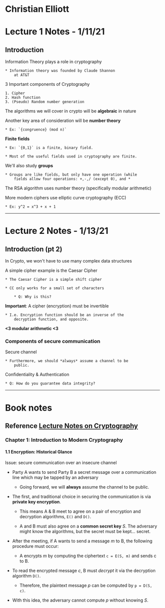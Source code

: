# Christian Elliott

<!-- TODO: Add ToC -->

# Lecture 1 Notes - 1/11/21

## Introduction

Information Theory plays a role in cryptography

	* Information theory was founded by Claude Shannon 
		at AT&T
		
3 Important components of Cryptography

	1. Cipher
	2. Hash function
	3. (Pseudo) Random number generation
	
The algorithms we will cover in crypto will be __algebraic__ in nature

Another key area of consideration will be __number theory__ 

	* Ex: `{congruence} (mod n)`
	
__Finite fields__ 
	
	* Ex: `{0,1}` is a finite, binary field. 
	
	* Most of the useful fields used in cryptography are finite.
	
We'll also study __groups__

	* Groups are like fields, but only have one operation (while 
		fields allow four operations: +,-,/ (except 0), and *
		
The RSA algorithm uses number theory (specifically modular arithmetic)

More modern ciphers use elliptic curve cryptography (ECC)

	* Ex: y^2 = x^3 + x + 1
	
---

# Lecture 2 Notes - 1/13/21

## Introduction (pt 2)

In Crypto, we won't have to use many complex data structures

A simple cipher example is the Caesar Cipher

	* The Caesar Cipher is a simple shift cipher
	
	* CC only works for a small set of characters
	
		* Q: Why is this? 
		
__Important__: A cipher (encryption) must be invertible

	* I.e. Encryption function should be an inverse of the 
		decryption function, and opposite.
		
__<3 modular arithmetic <3__

### Components of secure communication

Secure channel

	* Furthermore, we should *always* assume a channel to be 
		public. 
		
Confidentiality & Authentication

	* Q: How do you guarantee data integrity? 

---

# Book notes

## Reference [Lecture Notes on Cryptography](http://cseweb.ucsd.edu/~mihir/papers/gb.pdf)

### Chapter 1: Introduction to Modern Cryptography

#### 1.1 Encryption: Historical Glance

Issue: secure communication over an insecure channel

* Party A wants to send Party B a secret message over a communication line which may be tapped by an adversary

	* Going forward, we will __always__ assume the channel to be public. 

* The first, and traditional choice in securing the communication is via __private key encryption__. 

	* This means A & B meet to agree on a pair of encryption and decryption algorithms, `E()` and `D()`. 

	* A and B must also agree on a __common secret key__ *S*. The adversary might know the algorithms, but the secret must be kept... secret. 

* After the meeting, if A wants to send a message *m* to B, the following procedure must occur: 

	* A encrypts *m* by computing the ciphertext `c = E(S, m)` and sends c to B. 

* To read the encrypted message *c*, B must *decrypt* it via the decryption algorithm `D()`. 

	* Therefore, the plaintext message *p* can be computed by `p = D(S, c)`.

* With this idea, the adversary cannot compute *p* without knowing *S*. 